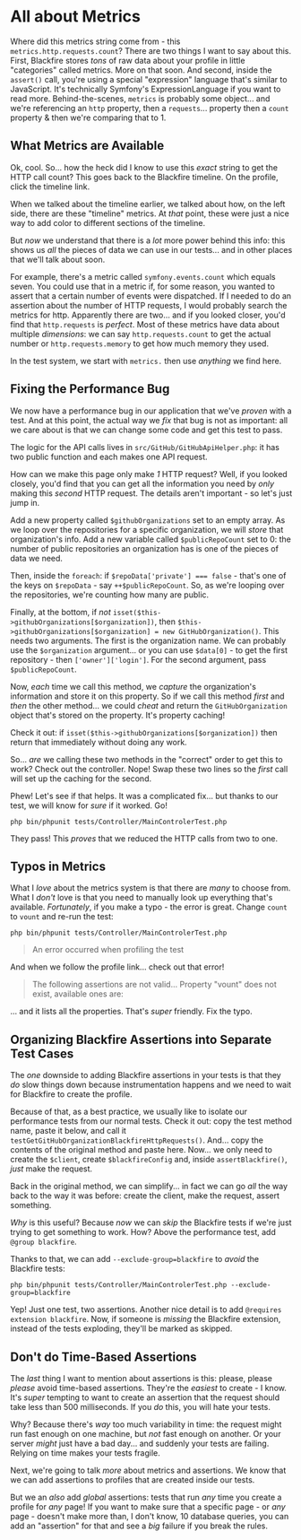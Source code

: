 # All about Metrics

Where did this metrics string come from - this `metrics.http.requests.count`?
There are two things I want to say about this. First, Blackfire stores *tons* of
raw data about your profile in little "categories" called metrics. More on that
soon. And second, inside the `assert()` call, you're using a special
"expression" language that's similar to JavaScript. It's technically Symfony's
ExpressionLanguage if you want to read more. Behind-the-scenes, `metrics`
is probably some object... and we're referencing an `http` property, then
a `requests`... property then a `count` property & then we're comparing that to 1.

## What Metrics are Available

Ok, cool. So... how the heck did I know to use this *exact* string to get the HTTP
call count? This goes back to the Blackfire timeline. On the profile, click the
timeline link.

When we talked about the timeline earlier, we talked about how, on the left side,
there are these "timeline" metrics. At *that* point, these were just a nice way
to add color to different sections of the timeline.

But *now* we understand that there is a *lot* more power behind this info: this
shows us *all* the pieces of data we can use in our tests... and in other places
that we'll talk about soon.

For example, there's a metric called `symfony.events.count` which equals seven.
You could use that in a metric if, for some reason, you wanted to assert that a
certain number of events were dispatched. If I needed to do an assertion about
the number of HTTP requests, I would probably search the metrics for http.
Apparently there are two... and if you looked closer, you'd find that `http.requests`
is *perfect*. Most of these metrics have data about multiple *dimensions*: we
can say `http.requests.count` to get the actual number or `http.requests.memory`
to get how much memory they used.

In the test system, we start with `metrics.` then use *anything* we find here.

## Fixing the Performance Bug

We now have a performance bug in our application that we've *proven* with
a test. And at this point, the actual way we *fix* that bug is not as important:
all we care about is that we can change some code and get this test to pass.

The logic for the API calls lives in `src/GitHub/GitHubApiHelper.php`: it has
two public function and each makes one API request.

How can we make this page only make *1* HTTP request? Well, if you looked closely,
you'd find that you can get all the information you need by *only* making this
*second* HTTP request. The details aren't important - so let's just jump in.

Add a new property called `$githubOrganizations` set to an empty array.
As we loop over the repositories for a specific organization, we will *store*
that organization's info. Add a new variable called `$publicRepoCount` set to 0:
the number of public repositories an organization has is one of the pieces of data
we need.

Then, inside the `foreach`: if `$repoData['private'] === false` - that's one of
the keys on `$repoData` - say `++$publicRepoCount`. So, as we're looping over
the repositories, we're counting how many are public.

Finally, at the bottom, if *not* `isset($this->githubOrganizations[$organization])`,
then `$this->githubOrganizations[$organization] = new GitHubOrganization()`. This
needs two arguments. The first is the organization name. We can probably use
the `$organization` argument... or you can use `$data[0]` - to get the first
repository - then `['owner']['login']`. For the second argument, pass
`$publicRepoCount`.

Now, *each* time we call this method, we *capture* the organization's information
and store it on this property. So if we call this method *first* and *then* the
other method... we could *cheat* and return the `GitHubOrganization` object that's
stored on the property. It's property caching!

Check it out: if `isset($this->githubOrganizations[$organization])` then return
that immediately without doing any work.

So... *are* we calling these two methods in the "correct" order to get this to
work? Check out the controller. Nope! Swap these two lines so the *first* call
will set up the caching for the second.

Phew! Let's see if that helps. It was a complicated fix... but thanks
to our test, we will know for *sure* if it worked. Go!

```terminal-silent
php bin/phpunit tests/Controller/MainControlerTest.php
```

They pass! This *proves* that we reduced the HTTP calls from two to one.

## Typos in Metrics

What I *love* about the metrics system is that there are *many* to choose from.
What I *don't* love is that you need to manually look up everything that's available.
*Fortunately*, if you make a typo - the error is great. Change `count` to `vount`
and re-run the test:

```terminal-silent
php bin/phpunit tests/Controller/MainControlerTest.php
```

> An error occurred when profiling the test

And when we follow the profile link... check out that error!

> The following assertions are not valid... Property "vount" does not exist,
> available ones are:

... and it lists all the properties. That's *super* friendly. Fix the typo.

## Organizing Blackfire Assertions into Separate Test Cases

The *one* downside to adding Blackfire assertions in your tests is that they *do*
slow things down because instrumentation happens and we need to wait for Blackfire
to create the profile.

Because of that, as a best practice, we usually like to isolate our performance
tests from our normal tests. Check it out: copy the test method name, paste it
below, and call it `testGetGitHubOrganizationBlackfireHttpRequests()`. And...
copy the contents of the original method and paste here. Now... we only need to
create the `$client`, create `$blackfireConfig` and, inside `assertBlackfire()`,
*just* make the request.

Back in the original method, we can simplify... in fact we can go *all* the way
back to the way it was before: create the client, make the request, assert something.

*Why* is this useful? Because *now* we can *skip* the Blackfire tests if we're
just trying to get something to work. How? Above the performance test, add
`@group blackfire`.

Thanks to that, we can add `--exclude-group=blackfire` to *avoid* the Blackfire
tests:

```terminal-silent
php bin/phpunit tests/Controller/MainControlerTest.php --exclude-group=blackfire
```

Yep! Just one test, two assertions. Another nice detail is to add
`@requires extension blackfire`. Now, if someone is *missing* the Blackfire
extension, instead of the tests exploding, they'll be marked as skipped.

## Don't do Time-Based Assertions

The *last* thing I want to mention about assertions is this: please, please *please*
avoid time-based assertions. They're the *easiest* to create - I know. It's
*super* tempting to want to create an assertion that the request should take
less than 500 milliseconds. If you *do* this, you will hate your tests.

Why? Because there's *way* too much variability in time: the request might run
fast enough on one machine, but *not* fast enough on another. Or your server
*might* just have a bad day... and suddenly your tests are failing. Relying on
time makes your tests fragile.

Next, we're going to talk *more* about metrics and assertions. We know that we
can add assertions to profiles that are created inside our tests.

But we an *also* add *global* assertions: tests that run *any* time you create
a profile for *any* page! If you want to make sure that a specific page - or
*any* page - doesn't make more than, I don't know, 10 database queries, you can
add an "assertion" for that and see a *big* failure if you break the rules.
